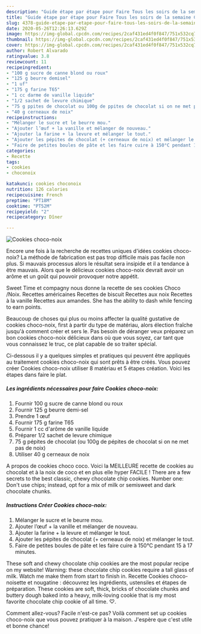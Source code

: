 ```yaml
---
description: "Guide étape par étape pour Faire Tous les soirs de la semaine Cookies choco-noix"
title: "Guide étape par étape pour Faire Tous les soirs de la semaine Cookies choco-noix"
slug: 4378-guide-etape-par-etape-pour-faire-tous-les-soirs-de-la-semaine-cookies-choco-noix
date: 2020-05-26T12:26:13.629Z
image: https://img-global.cpcdn.com/recipes/2caf431ed4f0f847/751x532cq70/cookies-choco-noix-photo-principale-de-la-recette.jpg
thumbnail: https://img-global.cpcdn.com/recipes/2caf431ed4f0f847/751x532cq70/cookies-choco-noix-photo-principale-de-la-recette.jpg
cover: https://img-global.cpcdn.com/recipes/2caf431ed4f0f847/751x532cq70/cookies-choco-noix-photo-principale-de-la-recette.jpg
author: Robert Alvarado
ratingvalue: 3.8
reviewcount: 11
recipeingredient:
- "100 g sucre de canne blond ou roux"
- "125 g beurre demisel"
- "1 uf"
- "175 g farine T65"
- "1 cc darme de vanille liquide"
- "1/2 sachet de levure chimique"
- "75 g ppites de chocolat ou 100g de ppites de chocolat si on ne met pas de noix"
- "40 g cerneaux de noix"
recipeinstructions:
- "Mélanger le sucre et le beurre mou."
- "Ajouter l’œuf + la vanille et mélanger de nouveau."
- "Ajouter la farine + la levure et mélanger le tout."
- "Ajouter les pépites de chocolat (+ cerneaux de noix) et mélanger le tout."
- "Faire de petites boules de pâte et les faire cuire à 150°C pendant 15 à 17 minutes."
categories:
- Recette
tags:
- cookies
- choconoix

katakunci: cookies choconoix 
nutrition: 126 calories
recipecuisine: French
preptime: "PT18M"
cooktime: "PT52M"
recipeyield: "2"
recipecategory: Dîner

---
```



![Cookies choco-noix](https://img-global.cpcdn.com/recipes/2caf431ed4f0f847/751x532cq70/cookies-choco-noix-photo-principale-de-la-recette.jpg)

Encore une fois à la recherche de recettes uniques d'idées cookies choco-noix? La méthode de fabrication est pas trop difficile mais pas facile non plus. Si mauvais processus alors le résultat sera insipide et il a tendance à être mauvais. Alors que le délicieux cookies choco-noix devrait avoir un arôme et un goût qui pouvoir provoquer notre appétit.

Sweet Time et compagny nous donne la recette de ses cookies Choco /Noix. Recettes américaines Recettes de biscuit Recettes aux noix Recettes à la vanille Recettes aux amandes. She has the ability to dash while fencing to earn points.

Beaucoup de choses qui plus ou moins affecter la qualité gustative de cookies choco-noix, first à partir du type de matériau, alors élection fraîche jusqu'à comment créer et sers le. Pas besoin de déranger veux préparez un bon cookies choco-noix délicieux dans où que vous soyez, car tant que vous connaissez le truc, ce plat capable de so traiter spécial.


Ci-dessous il y a quelques simples et pratiques qui peuvent être appliqués au traitement cookies choco-noix qui sont prêts à être créés. Vous pouvez créer Cookies choco-noix utiliser 8 matériau et 5 étapes création. Voici les étapes dans faire le plat.

<!--inarticleads1-->

##### Les ingrédients nécessaires pour faire Cookies choco-noix:

1. Fournir 100 g sucre de canne blond ou roux
1. Fournir 125 g beurre demi-sel
1. Prendre 1 œuf
1. Fournir 175 g farine T65
1. Fournir 1 cc d&#39;arôme de vanille liquide
1. Préparer 1/2 sachet de levure chimique
1.  75 g pépites de chocolat (ou 100g de pépites de chocolat si on ne met pas de noix)
1. Utiliser 40 g cerneaux de noix


A propos de cookies choco coco. Voici la MEILLEURE recette de cookies au chocolat et à la noix de coco et en plus elle hyper FACILE ! There are a few secrets to the best classic, chewy chocolate chip cookies. Number one: Don&#39;t use chips; instead, opt for a mix of milk or semisweet and dark chocolate chunks. 

<!--inarticleads2-->

##### Instructions Créer Cookies choco-noix:

1. Mélanger le sucre et le beurre mou.
1. Ajouter l’œuf + la vanille et mélanger de nouveau.
1. Ajouter la farine + la levure et mélanger le tout.
1. Ajouter les pépites de chocolat (+ cerneaux de noix) et mélanger le tout.
1. Faire de petites boules de pâte et les faire cuire à 150°C pendant 15 à 17 minutes.


These soft and chewy chocolate chip cookies are the most popular recipe on my website! Warning: these chocolate chip cookies require a tall glass of milk. Watch me make them from start to finish in. Recette Cookies choco-noisette et nougatine : découvrez les ingrédients, ustensiles et étapes de préparation. These cookies are soft, thick, bricks of chocolate chunks and buttery dough baked into a heavy, milk-loving cookie that is my most favorite chocolate chip cookie of all time. ♡. 


Comment allez-vous? Facile n'est-ce pas? Voilà comment set up cookies choco-noix que vous pouvez pratiquer à la maison. J'espère que c'est utile et bonne chance!
